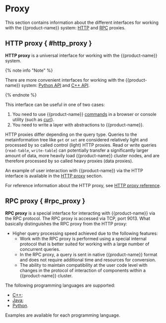 # Proxy

This section contains information about the different interfaces for working with the {{product-name}} system: [HTTP](#http_proxy) and [RPC](#rpc_proxy) proxies.

## HTTP proxy { #http_proxy }

**HTTP proxy** is a universal interface for working with the {{product-name}} system.


{% note info "Note" %}

There are more convenient interfaces for working with the {{product-name}} system: [Python API](../../../api/python/start.md) and [С++ API](../../../api/cpp/description.md).

{% endnote %}


This interface can be useful in one of two cases:

1. You need to use {{product-name}} [commands](../../../api/commands.md) in a browser or console utility (such as [curl](https://en.wikipedia.org/wiki/CURL)).
2. You need to write a layer with abstractions to {{product-name}}.

HTTP proxies differ depending on the query type. Queries to the metainformation tree like `get` or `set` are considered relatively light and processed by so called control (light) HTTP proxies.
Read or write queries (`read-table`, `write-table`) can potentially transfer a significantly larger amount of data, more heavily load {{product-name}} cluster nodes, and are therefore processed by so called heavy proxies (data proxies).

An example of user interaction with {{product-name}} via the HTTP interface is available in the [HTTP proxy](../../user-guide/proxy/http.md) section.

For reference information about the HTTP proxy, see [HTTP proxy reference](../../user-guide/proxy/http-reference.md).

## RPC proxy { #rpc_proxy }

**RPC proxy** is a special interface for interacting with {{product-name}} via the RPC protocol. The RPC proxy is accessed via TCP, port 9013. What basically distinguishes the RPC proxy from the HTTP proxy:

- Higher query processing speed achieved due to the following features:
   - Work with the RPC proxy is performed using a special internal protocol that is better suited for working with a large number of concurrent queries.
   - In the RPC proxy, a query is sent in native {{product-name}} format and does not require additional time and resources for conversion.
   - The ability to maintain compatibility at the user code level with changes in the protocol of interaction of components within a {{product-name}} cluster.

The following programming languages are supported:

- [C++](../../user-guide/proxy/rpc.md#c_plus_plus);
- [Java](../../user-guide/proxy/rpc.md#java);
- [Python](../../user-guide/proxy/rpc.md#python).

Examples are available for each programming language.

